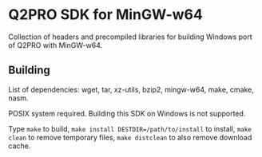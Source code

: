 # Q2PRO SDK for MinGW-w64

Collection of headers and precompiled libraries for building Windows port of
Q2PRO with MinGW-w64.

## Building

List of dependencies: wget, tar, xz-utils, bzip2, mingw-w64, make, cmake, nasm.

POSIX system required. Building this SDK on Windows is not supported.

Type `make` to build, `make install DESTDIR=/path/to/install` to install, `make
clean` to remove temporary files, `make distclean` to also remove download
cache.
